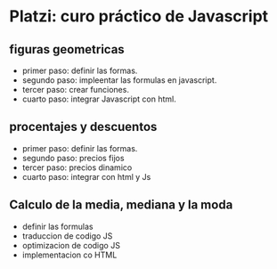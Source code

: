 # Platzi: curo práctico de Javascript

## figuras geometricas 

- primer paso: definir las formas.
- segundo paso: impleentar las formulas en javascript.
- tercer paso: crear funciones.
- cuarto paso: integrar Javascript con html.

## procentajes y descuentos 
- primer paso: definir las formas.
- segundo paso: precios fijos
- tercer paso: precios dinamico
- cuarto paso: integrar con html y Js

## Calculo de la media, mediana y la moda
- definir las formulas
- traduccion de codigo JS
- optimizacion de codigo JS
- implementacion co HTML

